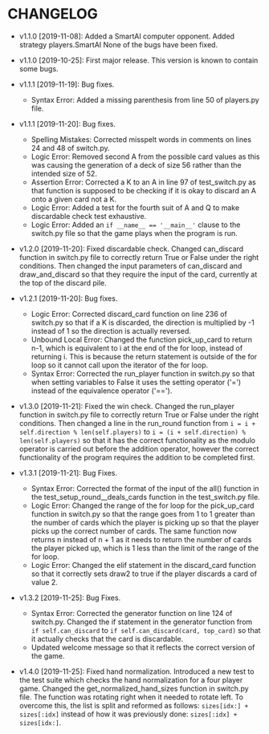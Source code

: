 # CHANGELOG

* v1.1.0 [2019-11-08]: Added a SmartAI computer opponent.
  Added strategy players.SmartAI
  None of the bugs have been fixed.

* v1.1.0 [2019-10-25]: First major release.
  This version is known to contain some bugs.

* v1.1.1 [2019-11-19]: Bug fixes.
    - Syntax Error: Added a missing parenthesis from line 50 of players.py file.

* v1.1.1 [2019-11-20]: Bug fixes.
    - Spelling Mistakes: Corrected misspelt words in comments on lines 24 and 48 of switch.py.
    - Logic Error: Removed second A from the possible card values as this was causing the generation of a deck of size 
    56 rather than the intended size of 52.
    - Assertion Error: Corrected a K to an A in line 97 of test_switch.py as that function is supposed to be checking if 
    it is okay to discard an A onto a given card not a K.
    - Logic Error: Added a test for the fourth suit of A and Q to make discardable check test exhaustive.
    - Logic Error: Added an `if __name__ == '__main__'` clause to the switch.py file so that the game plays when the 
    program is run.

* v1.2.0 [2019-11-20]: Fixed discardable check.
  Changed can_discard function in switch.py file to correctly return True or False under the right conditions. 
  Then changed the input parameters of can_discard and draw_and_discard so that they require the input of the card, 
  currently at the top of the discard pile.
  
* v1.2.1 [2019-11-20]: Bug fixes.
    - Logic Error: Corrected discard_card function on line 236 of switch.py so that if a K is discarded, the direction 
    is multiplied by -1 instead of 1 so the direction is actually reversed.
    - Unbound Local Error: Changed the function pick_up_card to return n-1, which is equivalent to i at the 
    end of the for loop, instead of returning i. This is because the return statement is outside of the for loop so 
    it cannot call upon the iterator of the for loop.
    - Syntax Error: Corrected the run_player function in switch.py so that when setting variables to False it uses the 
    setting operator ('=') instead of the equivalence operator ('==').

* v1.3.0 [2019-11-21]: Fixed the win check.
 Changed the run_player function in switch.py file to correctly return True or False under the right conditions.
 Then changed a line in the run_round function from `i = i + self.direction % len(self.players)` to 
 `i = (i + self.direction) % len(self.players)` so that it has the correct functionality as the modulo operator is 
 carried out before the addition operator, however the correct functionality of the program requires the addition to 
 be completed first. 
 
* v1.3.1 [2019-11-21]: Bug Fixes.
    - Syntax Error: Corrected the format of the input of the all() function in the test_setup_round__deals_cards 
    function in the test_switch.py file.
    - Logic Error: Changed the range of the for loop for the pick_up_card function in switch.py so that the range goes
    from 1 to 1 greater than the number of cards which the player is picking up so that the player picks up the correct 
    number of cards. The same function now returns n instead of n + 1 as it needs to return the number of cards the 
    player picked up, which is 1 less than the limit of the range of the for loop.
    - Logic Error: Changed the elif statement in the discard_card function so that it correctly sets draw2 to true if 
    the player discards a card of value 2.
    
* v1.3.2 [2019-11-25]: Bug Fixes.
    - Syntax Error: Corrected the generator function on line 124 of switch.py. Changed the if statement in the 
    generator function from `if self.can_discard` to `if self.can_discard(card, top_card)` so that it actually checks
    that the card is discardable.
    - Updated welcome message so that it reflects the correct version of the game.

* v1.4.0 [2019-11-25]: Fixed hand normalization.
 Introduced a new test to the test suite which checks the hand normalization for a four player game.
 Changed the get_normalized_hand_sizes function in switch.py file. The function was rotating right when it needed to 
 rotate left. To overcome this, the list is split and reformed as follows: `sizes[idx:] + sizes[:idx]` instead of 
 how it was previously done: `sizes[:idx] + sizes[idx:]`.
 
 
    
